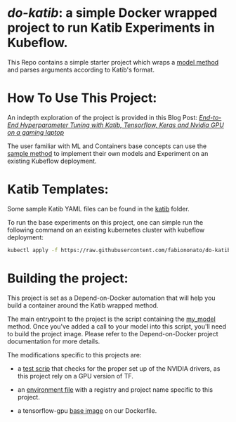 # *do-katib*: a simple Docker wrapped project to run Katib Experiments in Kubeflow.

This Repo contains a simple starter project which wraps a [model method](Container-Root/src/my_awesome_model.py) and parses arguments according to Katib's format.

# How To Use This Project:

An indepth exploration of the project is provided in this Blog Post: 
[*End-to-End Hyperparameter Tuning with Katib, Tensorflow, Keras and Nvidia GPU on a gaming laptop*](https://medium.com/@fbiononatodepaula/hyperparameter-tuning-with-katib-tensorflow-keras-and-nvidia-gpu-on-a-gaming-laptop-3ada6a8a01a9)

The user familiar with ML and Containers base concepts can use the [sample method](Container-Root/src/my_awesome_model.py) to implement their own models and Experiment on an existing Kubeflow deployment.

# Katib Templates:

Some sample Katib YAML files can be found in the [katib](katib) folder. 

To run the base experiments on this project, one can simple run the following command on an existing kubernetes cluster with kubeflow deployment:

```bash
kubectl apply -f https://raw.githubusercontent.com/fabiononato/do-katib/master/katib/random-experiment.yaml
```

# Building the project:

This project is set as a Depend-on-Docker automation that will help you build a container around the Katib wrapped method.

The main entrypoint to the project is the script containing the [my_model](Container-Root/src/my_awesome_model.py) method. Once you've added a call to your model into this script, you'll need to build the project image. Please refer to the Depend-on-Docker project documentation for more details.

The modifications specific to this projects are:

- a [test scrip](Container-Root/test1.sh) that checks for the proper set up of the NVIDIA drivers, as this project rely on a GPU version of TF.

- an [environment file](.env) with a registry and project name specific to this project.

- a tensorflow-gpu [base image](https://github.com/fabiononato/do-katib/blob/master/Dockerfile#L1) on our Dockerfile.




